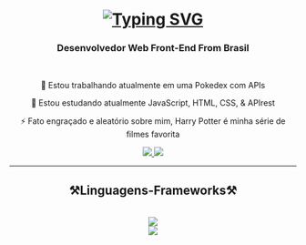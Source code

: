 <h1 align="center">
    <a href="https://git.io/typing-svg">
        <img src="https://readme-typing-svg.demolab.com?font=Fira+Code&pause=1000&color=53DBF7&center=true&width=435&lines=Web+Front-End+Developer" 
        alt="Typing SVG" />
    </a>
</h1>

<h3 align="center">Desenvolvedor Web Front-End From Brasil</h3>

<br/>

<div align="center">

   🔭 Estou trabalhando atualmente em uma Pokedex com APIs
    
   🌱 Estou estudando atualmente JavaScript, HTML, CSS, & APIrest
    
   ⚡ Fato engraçado e aleatório sobre mim, Harry Potter é minha série de filmes favorita

</div>

<div align="center">
    <a href="mailto:contatogubalula@gmail.com">
        <img 
        src="https://img.shields.io/badge/Gmail-D14836?style=for-the-badge&logo=gmail&logoColor=white" 
        target="blank">
    </a>
    <a href="https://www.linkedin.com/in/gustavo-santos-balula-aa61b3243/">
        <img 
        src="https://img.shields.io/badge/LinkedIn-0077B5?style=for-the-badge&logo=linkedin&logoColor=white" 
        target="blank">
    </a>
</div>

<hr/>

<h2 align="center">⚒️Linguagens-Frameworks⚒️</h2>
<br/>
<div align="center">
    <a href="http://skillicons.dev">
        <img src="https://skillicons.dev/icons?i=nodejs,javascript,react,typescript,java,prisma,tailwind"> <br>
        <img src="https://skillicons.dev/icons?i=python,linux,git,github,html,css,vscode,figma,mysql">
    </a>
</div>
